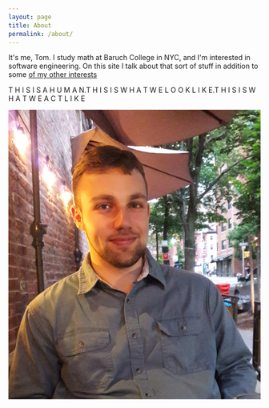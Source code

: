 ```yaml
---
layout: page
title: About
permalink: /about/
---
```


It's me, Tom. I study math at Baruch College in NYC, and I'm interested in software engineering.
On this site I talk about that sort of stuff in addition to some [of my other interests](/)

T H I S  I S  A  H U M A N.T H I S  I S  W H A T  W E  L O O K  L I K E.T H I S  I S  W H A T  W E  A C T  L I K E  

<img src="/me.jpg" title="alien life form" alt="alien life form" style="width:520px;height600px">
